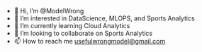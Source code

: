 - 👋 Hi, I’m @ModelWrong
- 👀 I’m interested in DataScience, MLOPS, and Sports Analytics
- 🌱 I’m currently learning Cloud Analytics
- 💞️ I’m looking to collaborate on Sports Analytics
- 📫 How to reach me usefulwrongmodel@gmail.com

<!---
ModelWrong/ModelWrong is a ✨ special ✨ repository because its `README.md` (this file) appears on your GitHub profile.
You can click the Preview link to take a look at your changes.
--->
